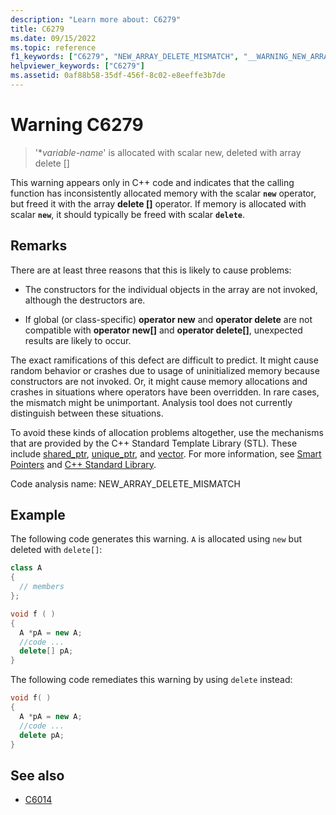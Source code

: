 ```yaml
---
description: "Learn more about: C6279"
title: C6279
ms.date: 09/15/2022
ms.topic: reference
f1_keywords: ["C6279", "NEW_ARRAY_DELETE_MISMATCH", "__WARNING_NEW_ARRAY_DELETE_MISMATCH"]
helpviewer_keywords: ["C6279"]
ms.assetid: 0af88b58-35df-456f-8c02-e8eeffe3b7de
---
```

# Warning C6279

> '\**variable-name*' is allocated with scalar new, deleted with array delete []

This warning appears only in C++ code and indicates that the calling function has inconsistently allocated memory with the scalar **`new`** operator, but freed it with the array **delete []** operator. If memory is allocated with scalar **`new`**, it should typically be freed with scalar **`delete`**.

## Remarks

There are at least three reasons that this is likely to cause problems:

- The constructors for the individual objects in the array are not invoked, although the destructors are.

- If global (or class-specific) **operator new** and **operator delete** are not compatible with **operator new[]** and **operator delete[]**, unexpected results are likely to occur.

The exact ramifications of this defect are difficult to predict. It might cause random behavior or crashes due to usage of uninitialized memory because constructors are not invoked. Or, it might cause memory allocations and crashes in situations where operators have been overridden. In rare cases, the mismatch might be unimportant. Analysis tool does not currently distinguish between these situations.

To avoid these kinds of allocation problems altogether, use the mechanisms that are provided by the C++ Standard Template Library (STL). These include [shared_ptr](../standard-library/shared-ptr-class.md), [unique_ptr](../standard-library/unique-ptr-class.md), and [vector](../standard-library/vector.md). For more information, see [Smart Pointers](../cpp/smart-pointers-modern-cpp.md) and [C++ Standard Library](../standard-library/cpp-standard-library-reference.md).

Code analysis name: NEW_ARRAY_DELETE_MISMATCH

## Example

The following code generates this warning. `A` is allocated using `new` but deleted with `delete[]`:

```cpp
class A
{
  // members
};

void f ( )
{
  A *pA = new A;
  //code ...
  delete[] pA;
}
```

The following code remediates this warning by using `delete` instead:

```cpp
void f( )
{
  A *pA = new A;
  //code ...
  delete pA;
}
```

## See also

- [C6014](../code-quality/c6014.md)
